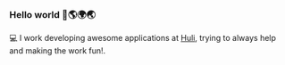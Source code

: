 ### Hello world 👋🌎🌍🌏

💻 I work developing awesome applications at [Huli](https://www.huli.io/?lang=en), trying to always help and making the work fun!.
